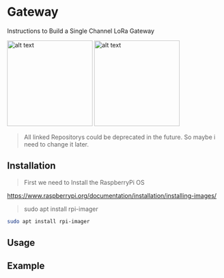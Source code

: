 # Gateway

Instructions to Build a Single Channel LoRa Gateway

<img src="https://images-na.ssl-images-amazon.com/images/I/71IOISwSYZL._AC_SL1400_.jpg" alt="alt text" width="200" >
<img src="https://asset.conrad.com/media10/isa/160267/c1/-/de/001997952PI03/seeed-studio-raspberry-pi-lora-gps-hat-lora-gps-shield-passend-fuer-raspberry-pi.jpg" alt="alt text" width="200" >

> All linked Repositorys could be deprecated in the future. So maybe i need to change it later.  

## Installation
> First we need to Install the RaspberryPi OS

https://www.raspberrypi.org/documentation/installation/installing-images/

> sudo apt install rpi-imager
```bash
sudo apt install rpi-imager
```

## Usage


## Example
